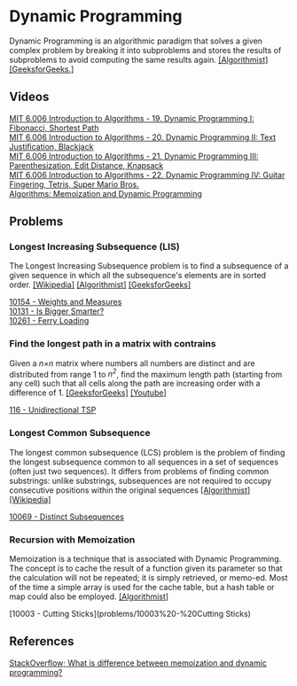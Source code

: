 # Dynamic Programming

Dynamic Programming is an algorithmic paradigm that solves a given complex problem 
by breaking it into subproblems and stores the results of subproblems to avoid computing 
the same results again.
[\[Algorithmist\]](http://www.algorithmist.com/index.php/Dynamic_Programming)
[\[GeeksforGeeks.\]](http://www.geeksforgeeks.org/dynamic-programming-set-1/)  


## Videos

[MIT 6.006 Introduction to Algorithms - 19. Dynamic Programming I: Fibonacci, Shortest Path](https://www.youtube.com/watch?v=OQ5jsbhAv_M)  
[MIT 6.006 Introduction to Algorithms - 20. Dynamic Programming II: Text Justification, Blackjack](https://www.youtube.com/watch?v=ENyox7kNKeY)  
[MIT 6.006 Introduction to Algorithms - 21. Dynamic Programming III: Parenthesization, Edit Distance, Knapsack](https://www.youtube.com/watch?v=ocZMDMZwhCY)  
[MIT 6.006 Introduction to Algorithms - 22. Dynamic Programming IV: Guitar Fingering, Tetris, Super Mario Bros.](https://www.youtube.com/watch?v=tp4_UXaVyx8)  
[Algorithms: Memoization and Dynamic Programming](https://www.youtube.com/watch?v=P8Xa2BitN3I)  



## Problems

### Longest Increasing Subsequence (LIS)

The Longest Increasing Subsequence problem is to find a subsequence of a given sequence 
in which all the subsequence's elements are in sorted order.
[\[Wikipedia\]](https://en.wikipedia.org/wiki/Longest_increasing_subsequence)
[\[Algorithmist\]](http://www.algorithmist.com/index.php/Longest_Increasing_Subsequence)
[\[GeeksforGeeks\]](http://www.geeksforgeeks.org/dynamic-programming-set-3-longest-increasing-subsequence/)  

[10154 - Weights and Measures](problems/10154%20-%20Weights%20and%20Measures)  
[10131 - Is Bigger Smarter?](problems/10131%20-%20Is%20Bigger%20Smarter%3F)  
[10261 - Ferry Loading](problems/10261%20-%20Ferry%20Loading)


### Find the longest path in a matrix with contrains

Given a *n×n* matrix where numbers all numbers are distinct and are distributed from range 1 to *n<sup>2</sup>*, 
find the maximum length path (starting from any cell) such that all cells along the path are 
increasing order with a difference of 1.
[\[GeeksforGeeks\]](http://www.geeksforgeeks.org/find-the-longest-path-in-a-matrix-with-given-constraints/)
[\[Youtube\]](https://www.youtube.com/watch?v=lBRtnuxg-gU)  

[116 - Unidirectional TSP](problems/116%20-%20Unidirectional%20TSP)


### Longest Common Subsequence

The longest common subsequence (LCS) problem is the problem of finding the longest subsequence common to all 
sequences in a set of sequences (often just two sequences). It differs from problems of finding common substrings: 
unlike substrings, subsequences are not required to occupy consecutive positions within the original sequences
[\[Algorithmist\]](http://www.algorithmist.com/index.php/Longest_Common_Subsequence)
[\[Wikipedia\]](https://en.wikipedia.org/wiki/Longest_common_subsequence_problem)  

[10069 - Distinct Subsequences](problems/10069%20-%20Distinct%20Subsequences)  


### Recursion with Memoization

Memoization is a technique that is associated with Dynamic Programming. The concept is to cache the result 
of a function given its parameter so that the calculation will not be repeated; it is simply retrieved, 
or memo-ed. Most of the time a simple array is used for the cache table, but a hash table or map 
could also be employed. [\[Algorithmist\]](http://www.algorithmist.com/index.php/Memoization)  

[10003 - Cutting Sticks](problems/10003%20-%20Cutting Sticks) 



## References

[StackOverflow; What is difference between memoization and dynamic programming?](http://stackoverflow.com/questions/6184869/what-is-difference-between-memoization-and-dynamic-programming)

